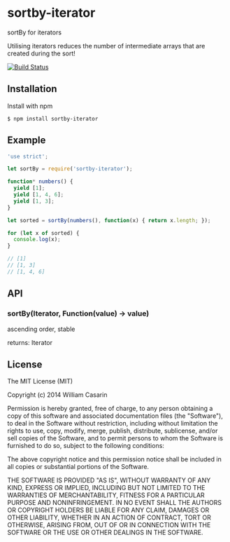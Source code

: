 
# sortby-iterator

  sortBy for iterators

  Utilising iterators reduces the number of intermediate arrays that are created
  during the sort!

  [![Build Status](https://travis-ci.org/jb55/sortby-iterator.png)](https://travis-ci.org/jb55/sortby-iterator)

## Installation

  Install with npm

    $ npm install sortby-iterator

## Example

```js
'use strict';

let sortBy = require('sortby-iterator');

function* numbers() {
  yield [1];
  yield [1, 4, 6];
  yield [1, 3];
}

let sorted = sortBy(numbers(), function(x) { return x.length; });

for (let x of sorted) {
  console.log(x);
}

// [1]
// [1, 3]
// [1, 4, 6]
```

## API

### sortBy(Iterator, Function(value) -> value)

ascending order, stable

returns: Iterator

## License

  The MIT License (MIT)

  Copyright (c) 2014 William Casarin

  Permission is hereby granted, free of charge, to any person obtaining a copy
  of this software and associated documentation files (the "Software"), to deal
  in the Software without restriction, including without limitation the rights
  to use, copy, modify, merge, publish, distribute, sublicense, and/or sell
  copies of the Software, and to permit persons to whom the Software is
  furnished to do so, subject to the following conditions:

  The above copyright notice and this permission notice shall be included in
  all copies or substantial portions of the Software.

  THE SOFTWARE IS PROVIDED "AS IS", WITHOUT WARRANTY OF ANY KIND, EXPRESS OR
  IMPLIED, INCLUDING BUT NOT LIMITED TO THE WARRANTIES OF MERCHANTABILITY,
  FITNESS FOR A PARTICULAR PURPOSE AND NONINFRINGEMENT. IN NO EVENT SHALL THE
  AUTHORS OR COPYRIGHT HOLDERS BE LIABLE FOR ANY CLAIM, DAMAGES OR OTHER
  LIABILITY, WHETHER IN AN ACTION OF CONTRACT, TORT OR OTHERWISE, ARISING FROM,
  OUT OF OR IN CONNECTION WITH THE SOFTWARE OR THE USE OR OTHER DEALINGS IN
  THE SOFTWARE.

